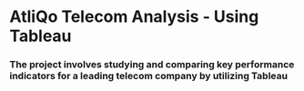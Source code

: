 # **AtliQo Telecom Analysis - Using Tableau**

### The project involves studying and comparing key performance indicators for a leading telecom company by utilizing Tableau

